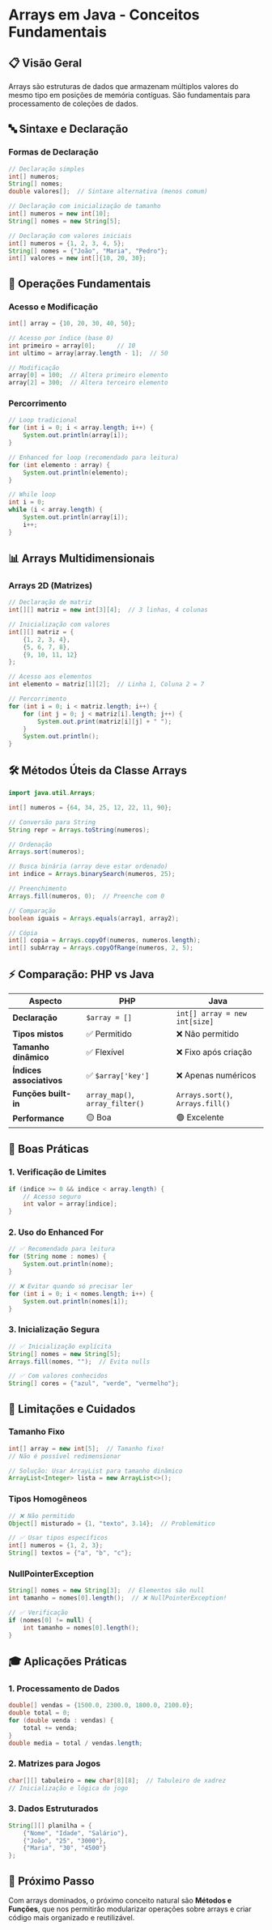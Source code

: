 # Arrays em Java - Conceitos Fundamentais

## 📋 **Visão Geral**
Arrays são estruturas de dados que armazenam múltiplos valores do mesmo tipo em posições de memória contíguas. São fundamentais para processamento de coleções de dados.

## 🔤 **Sintaxe e Declaração**

### Formas de Declaração
```java
// Declaração simples
int[] numeros;
String[] nomes;
double valores[];  // Sintaxe alternativa (menos comum)

// Declaração com inicialização de tamanho
int[] numeros = new int[10];
String[] nomes = new String[5];

// Declaração com valores iniciais
int[] numeros = {1, 2, 3, 4, 5};
String[] nomes = {"João", "Maria", "Pedro"};
int[] valores = new int[]{10, 20, 30};
```

## 🔧 **Operações Fundamentais**

### Acesso e Modificação
```java
int[] array = {10, 20, 30, 40, 50};

// Acesso por índice (base 0)
int primeiro = array[0];      // 10
int ultimo = array[array.length - 1];  // 50

// Modificação
array[0] = 100;  // Altera primeiro elemento
array[2] = 300;  // Altera terceiro elemento
```

### Percorrimento
```java
// Loop tradicional
for (int i = 0; i < array.length; i++) {
    System.out.println(array[i]);
}

// Enhanced for loop (recomendado para leitura)
for (int elemento : array) {
    System.out.println(elemento);
}

// While loop
int i = 0;
while (i < array.length) {
    System.out.println(array[i]);
    i++;
}
```

## 📊 **Arrays Multidimensionais**

### Arrays 2D (Matrizes)
```java
// Declaração de matriz
int[][] matriz = new int[3][4];  // 3 linhas, 4 colunas

// Inicialização com valores
int[][] matriz = {
    {1, 2, 3, 4},
    {5, 6, 7, 8},
    {9, 10, 11, 12}
};

// Acesso aos elementos
int elemento = matriz[1][2];  // Linha 1, Coluna 2 = 7

// Percorrimento
for (int i = 0; i < matriz.length; i++) {
    for (int j = 0; j < matriz[i].length; j++) {
        System.out.print(matriz[i][j] + " ");
    }
    System.out.println();
}
```

## 🛠️ **Métodos Úteis da Classe Arrays**

```java
import java.util.Arrays;

int[] numeros = {64, 34, 25, 12, 22, 11, 90};

// Conversão para String
String repr = Arrays.toString(numeros);

// Ordenação
Arrays.sort(numeros);

// Busca binária (array deve estar ordenado)
int indice = Arrays.binarySearch(numeros, 25);

// Preenchimento
Arrays.fill(numeros, 0);  // Preenche com 0

// Comparação
boolean iguais = Arrays.equals(array1, array2);

// Cópia
int[] copia = Arrays.copyOf(numeros, numeros.length);
int[] subArray = Arrays.copyOfRange(numeros, 2, 5);
```

## ⚡ **Comparação: PHP vs Java**

| Aspecto | PHP | Java |
|---------|-----|------|
| **Declaração** | `$array = []` | `int[] array = new int[size]` |
| **Tipos mistos** | ✅ Permitido | ❌ Não permitido |
| **Tamanho dinâmico** | ✅ Flexível | ❌ Fixo após criação |
| **Índices associativos** | ✅ `$array['key']` | ❌ Apenas numéricos |
| **Funções built-in** | `array_map()`, `array_filter()` | `Arrays.sort()`, `Arrays.fill()` |
| **Performance** | 🟡 Boa | 🟢 Excelente |

## 🎯 **Boas Práticas**

### 1. **Verificação de Limites**
```java
if (indice >= 0 && indice < array.length) {
    // Acesso seguro
    int valor = array[indice];
}
```

### 2. **Uso do Enhanced For**
```java
// ✅ Recomendado para leitura
for (String nome : nomes) {
    System.out.println(nome);
}

// ❌ Evitar quando só precisar ler
for (int i = 0; i < nomes.length; i++) {
    System.out.println(nomes[i]);
}
```

### 3. **Inicialização Segura**
```java
// ✅ Inicialização explícita
String[] nomes = new String[5];
Arrays.fill(nomes, "");  // Evita nulls

// ✅ Com valores conhecidos
String[] cores = {"azul", "verde", "vermelho"};
```

## 🚫 **Limitações e Cuidados**

### Tamanho Fixo
```java
int[] array = new int[5];  // Tamanho fixo!
// Não é possível redimensionar

// Solução: Usar ArrayList para tamanho dinâmico
ArrayList<Integer> lista = new ArrayList<>();
```

### Tipos Homogêneos
```java
// ❌ Não permitido
Object[] misturado = {1, "texto", 3.14};  // Problemático

// ✅ Usar tipos específicos
int[] numeros = {1, 2, 3};
String[] textos = {"a", "b", "c"};
```

### NullPointerException
```java
String[] nomes = new String[3];  // Elementos são null
int tamanho = nomes[0].length();  // ❌ NullPointerException!

// ✅ Verificação
if (nomes[0] != null) {
    int tamanho = nomes[0].length();
}
```

## 🎓 **Aplicações Práticas**

### 1. **Processamento de Dados**
```java
double[] vendas = {1500.0, 2300.0, 1800.0, 2100.0};
double total = 0;
for (double venda : vendas) {
    total += venda;
}
double media = total / vendas.length;
```

### 2. **Matrizes para Jogos**
```java
char[][] tabuleiro = new char[8][8];  // Tabuleiro de xadrez
// Inicialização e lógica do jogo
```

### 3. **Dados Estruturados**
```java
String[][] planilha = {
    {"Nome", "Idade", "Salário"},
    {"João", "25", "3000"},
    {"Maria", "30", "4500"}
};
```

## 🔄 **Próximo Passo**
Com arrays dominados, o próximo conceito natural são **Métodos e Funções**, que nos permitirão modularizar operações sobre arrays e criar código mais organizado e reutilizável.